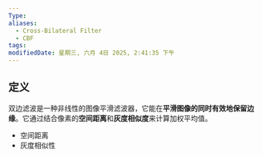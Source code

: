 ```yaml
---
Type: 
aliases:
  - Cross-Bilateral Filter
  - CBF
tags: 
modifiedDate: 星期三, 六月 4日 2025, 2:41:35 下午
---
```


## 定义

双边滤波是一种非线性的图像平滑滤波器，它能在**平滑图像的同时有效地保留边缘**。它通过结合像素的**空间距离**和**灰度相似度**来计算加权平均值。

- 空间距离
- 灰度相似性
